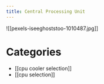 ```yaml
---
title: Central Processing Unit
---
```

![[pexels-iseeghoststoo-1010487.jpg]]
# Categories

* [[cpu cooler selection]]
* [[cpu selection]]
